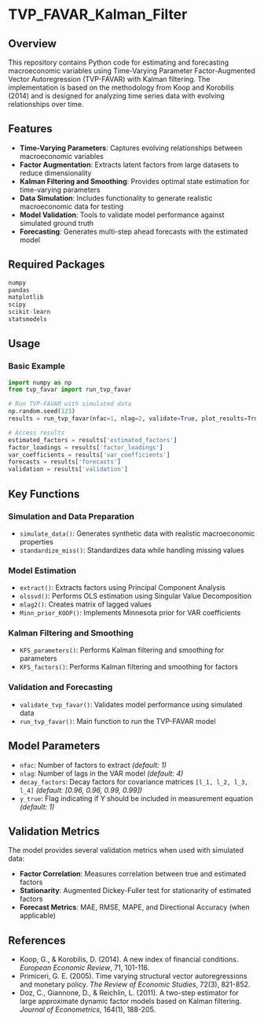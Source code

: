 # TVP_FAVAR_Kalman_Filter

## Overview

This repository contains Python code for estimating and forecasting macroeconomic variables using Time-Varying Parameter Factor-Augmented Vector Autoregression (TVP-FAVAR) with Kalman filtering. The implementation is based on the methodology from Koop and Korobilis (2014) and is designed for analyzing time series data with evolving relationships over time.

## Features

- **Time-Varying Parameters**: Captures evolving relationships between macroeconomic variables
- **Factor Augmentation**: Extracts latent factors from large datasets to reduce dimensionality
- **Kalman Filtering and Smoothing**: Provides optimal state estimation for time-varying parameters
- **Data Simulation**: Includes functionality to generate realistic macroeconomic data for testing
- **Model Validation**: Tools to validate model performance against simulated ground truth
- **Forecasting**: Generates multi-step ahead forecasts with the estimated model

## Required Packages
``` python
numpy
pandas
matplotlib
scipy
scikit-learn
statsmodels
```

## Usage

### Basic Example

```python
import numpy as np
from tvp_favar import run_tvp_favar

# Run TVP-FAVAR with simulated data
np.random.seed(123)
results = run_tvp_favar(nfac=1, nlag=2, validate=True, plot_results=True)

# Access results
estimated_factors = results['estimated_factors']
factor_loadings = results['factor_loadings']
var_coefficients = results['var_coefficients']
forecasts = results['forecasts']
validation = results['validation']
```

## Key Functions

### Simulation and Data Preparation
- `simulate_data()`: Generates synthetic data with realistic macroeconomic properties  
- `standardize_miss()`: Standardizes data while handling missing values  

### Model Estimation
- `extract()`: Extracts factors using Principal Component Analysis  
- `olssvd()`: Performs OLS estimation using Singular Value Decomposition  
- `mlag2()`: Creates matrix of lagged values  
- `Minn_prior_KOOP()`: Implements Minnesota prior for VAR coefficients  

### Kalman Filtering and Smoothing
- `KFS_parameters()`: Performs Kalman filtering and smoothing for parameters  
- `KFS_factors()`: Performs Kalman filtering and smoothing for factors  

### Validation and Forecasting
- `validate_tvp_favar()`: Validates model performance using simulated data  
- `run_tvp_favar()`: Main function to run the TVP-FAVAR model  

## Model Parameters
- `nfac`: Number of factors to extract *(default: 1)*  
- `nlag`: Number of lags in the VAR model *(default: 4)*  
- `decay_factors`: Decay factors for covariance matrices `[l_1, l_2, l_3, l_4]` *(default: [0.96, 0.96, 0.99, 0.99])*  
- `y_true`: Flag indicating if Y should be included in measurement equation *(default: 1)*  

## Validation Metrics
The model provides several validation metrics when used with simulated data:
- **Factor Correlation**: Measures correlation between true and estimated factors  
- **Stationarity**: Augmented Dickey-Fuller test for stationarity of estimated factors  
- **Forecast Metrics**: MAE, RMSE, MAPE, and Directional Accuracy (when applicable)


## References
- Koop, G., & Korobilis, D. (2014). A new index of financial conditions. *European Economic Review*, 71, 101-116.  
- Primiceri, G. E. (2005). Time varying structural vector autoregressions and monetary policy. *The Review of Economic Studies*, 72(3), 821-852.  
- Doz, C., Giannone, D., & Reichlin, L. (2011). A two-step estimator for large approximate dynamic factor models based on Kalman filtering. *Journal of Econometrics*, 164(1), 188-205.  
